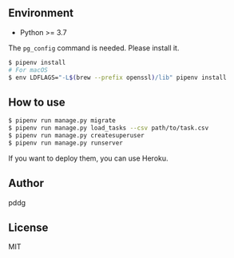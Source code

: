## Environment

- Python >= 3.7

The `pg_config` command is needed. Please install it.

```bash
$ pipenv install
# For macOS
$ env LDFLAGS="-L$(brew --prefix openssl)/lib" pipenv install
```

## How to use

```bash
$ pipenv run manage.py migrate
$ pipenv run manage.py load_tasks --csv path/to/task.csv
$ pipenv run manage.py createsuperuser
$ pipenv run manage.py runserver
```

If you want to deploy them, you can use Heroku.

## Author

pddg

## License

MIT
